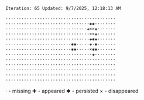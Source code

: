 `Iteration: 65 Updated: 9/7/2025, 12:18:13 AM`
<!-- GOL_START -->
`··········································`</br>
`································✱✱········`</br>
`·······························✚××✚·······`</br>
`································××✚·······`</br>
`································✚✱✚·······`</br>
`·························✱✱·····✚·✱·······`</br>
`·························✱✱·····×✱✱·······`</br>
`·································✚········`</br>
`··········································`</br>
`··········································`</br>
`··········································`</br>
`··········································`</br>
`··········································`</br>
<!-- GOL_END -->
· - missing
✚ - appeared
✱ - persisted
× - disappeared